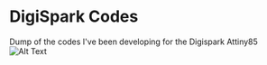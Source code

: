 # DigiSpark Codes
 Dump of the codes I've been developing for the Digispark Attiny85 
![Alt Text](https://cdn.instructables.com/FKP/MAA2/HH2VJNW1/FKPMAA2HH2VJNW1.LARGE.jpg)
